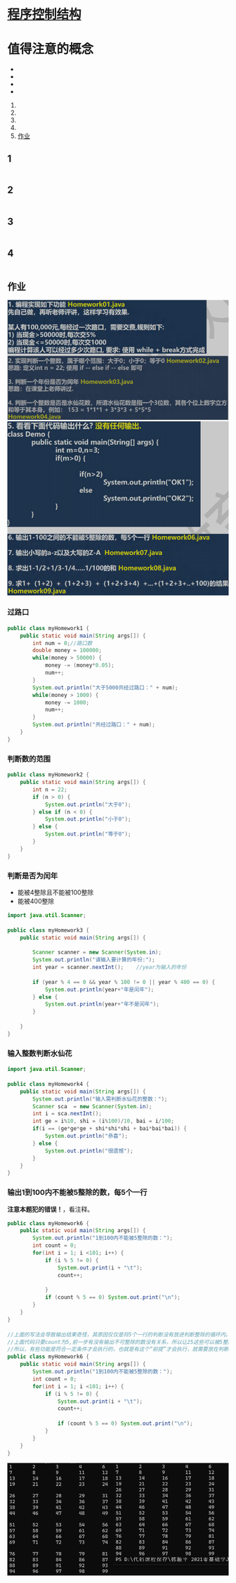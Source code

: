 # [程序控制结构](./TCH_Han/Chapter5.md)  
# 值得注意的概念
- 
- 
- 
-  
1. [](#1)
2. [](#2)
3. [](#3)
4. [](#4)
5. [作业](#作业)  
## 1
```
```
## 2
```
```
## 3
```
```
## 4
```
```
## 作业

<img src="../img/TCH_Han/ch5_0.png" style="zoom:67%;" />

<img src="../img/TCH_Han/ch5_1.png" style="zoom:67%;" />



### 过路口

```java
public class myHomework1 {
	public static void main(String args[]) {
		int num = 0;//路口数
		double money = 100000;
		while(money > 50000) {
			money -= (money*0.05);
			num++;
		}
		System.out.println("大于5000共经过路口：" + num);
		while(money > 1000) {
			money -= 1000;
			num++;
		}
		System.out.println("共经过路口：" + num);
	}
}
```



### 判断数的范围

```java
public class myHomework2 {
	public static void main(String args[]) {
		int n = 22;
		if (n > 0) {
			System.out.println("大于0");
		} else if (n < 0) {
			System.out.println("小于0");
		} else {
			System.out.println("等于0");
		}
	}
}
```



### 判断是否为闰年

- 能被4整除且不能被100整除
- 能被400整除

```java
import java.util.Scanner;

public class myHomework3 {
	public static void main(String args[]) {
		
		Scanner scanner = new Scanner(System.in);
        System.out.println("请输入要计算的年份:");
        int year = scanner.nextInt();    //year为输入的年份
        
        if (year % 4 == 0 && year % 100 != 0 || year % 400 == 0) {
            System.out.println(year+"年是闰年");
        } else {
            System.out.println(year+"年不是闰年");
        }	

	}
}
```



### 输入整数判断水仙花

```java
import java.util.Scanner;

public class myHomework4 {
	public static void main(String args[]) {
		System.out.println("输入需判断水仙花的整数：");
		Scanner sca  = new Scanner(System.in);
		int i = sca.nextInt();
		int ge = i%10, shi = (i%100)/10, bai = i/100;
		if(i == (ge*ge*ge + shi*shi*shi + bai*bai*bai)) {
			System.out.println("恭喜");
		} else {
			System.out.println("很遗憾");
		}
	}
}
```



### 输出1到100内不能被5整除的数，**每5个一行**

**注意本题犯的错误！**，看注释。

```java
public class myHomework6 {
	public static void main(String args[]) {
		System.out.println("1到100内不能被5整除的数：");
		int count = 0;
		for(int i = 1; i <101; i++) {
			if (i % 5 != 0) {
				System.out.print(i + "\t");
				count++;
				
			}
			if (count % 5 == 0) System.out.print("\n");
		}
	}
}

//上面的写法会导致输出结果奇怪，其原因仅仅是将5个一行的判断没有放进判断整除的循环内。下面是正确写法。
//上面代码只要count为5,前一步有没有输出不可整除的数没有关系，所以让25这些可以被5整除的数钻了空子。
//所以，有些功能是符合一定条件才会执行的，也就是有这个“前提”才会执行，就需要放在判断该条件的循环内。
public class myHomework6 {
	public static void main(String args[]) {
		System.out.println("1到100内不能被5整除的数：");
		int count = 0;
		for(int i = 1; i <101; i++) {
			if (i % 5 != 0) {
				System.out.print(i + "\t");
				count++;

				if (count % 5 == 0) System.out.print("\n");
			}		
		}
	}
}
```

<img src="../img/TCH_Han/ch5_2.png" style="zoom:67%;" />